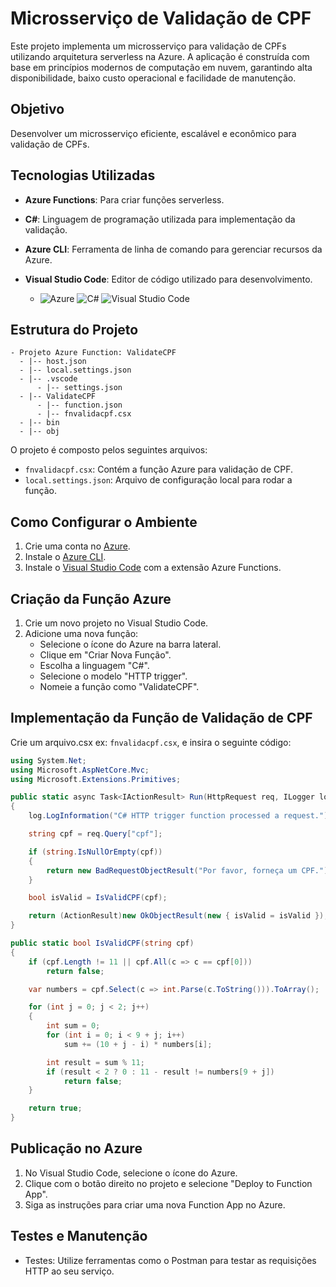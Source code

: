 # Microsserviço de Validação de CPF

Este projeto implementa um microsserviço para validação de CPFs utilizando arquitetura serverless na Azure. A aplicação é construída com base em princípios modernos de computação em nuvem, garantindo alta disponibilidade, baixo custo operacional e facilidade de manutenção.

## Objetivo

Desenvolver um microsserviço eficiente, escalável e econômico para validação de CPFs.

## Tecnologias Utilizadas

- **Azure Functions**: Para criar funções serverless.
- **C#**: Linguagem de programação utilizada para implementação da validação.
- **Azure CLI**: Ferramenta de linha de comando para gerenciar recursos da Azure.
- **Visual Studio Code**: Editor de código utilizado para desenvolvimento.

    - ![Azure](https://upload.wikimedia.org/wikipedia/commons/thumb/a/a8/Microsoft_Azure_Logo.svg/120px-Microsoft_Azure_Logo.svg.png) ![C#](https://upload.wikimedia.org/wikipedia/commons/thumb/4/4f/Csharp_Logo.png/120px-Csharp_Logo.png)  ![Visual Studio Code](https://upload.wikimedia.org/wikipedia/commons/thumb/9/9a/Visual_Studio_Code_1.35_icon.svg/120px-Visual_Studio_Code_1.35_icon.svg.png)
  
## Estrutura do Projeto
```
- Projeto Azure Function: ValidateCPF
  - |-- host.json
  - |-- local.settings.json
  - |-- .vscode
      - |-- settings.json
  - |-- ValidateCPF
      - |-- function.json
      - |-- fnvalidacpf.csx
  - |-- bin
  - |-- obj
```

O projeto é composto pelos seguintes arquivos:

- `fnvalidacpf.csx`: Contém a função Azure para validação de CPF.
- `local.settings.json`: Arquivo de configuração local para rodar a função.

## Como Configurar o Ambiente

1. Crie uma conta no [Azure](https://azure.microsoft.com/).
2. Instale o [Azure CLI](https://docs.microsoft.com/cli/azure/install-azure-cli).
3. Instale o [Visual Studio Code](https://code.visualstudio.com/) com a extensão Azure Functions.

## Criação da Função Azure

1. Crie um novo projeto no Visual Studio Code.
2. Adicione uma nova função:
   - Selecione o ícone do Azure na barra lateral.
   - Clique em "Criar Nova Função".
   - Escolha a linguagem "C#".
   - Selecione o modelo "HTTP trigger".
   - Nomeie a função como "ValidateCPF".


## Implementação da Função de Validação de CPF

Crie um  arquivo.csx ex:  `fnvalidacpf.csx`, e insira o seguinte código:

```csharp
using System.Net;
using Microsoft.AspNetCore.Mvc;
using Microsoft.Extensions.Primitives;

public static async Task<IActionResult> Run(HttpRequest req, ILogger log)
{
    log.LogInformation("C# HTTP trigger function processed a request.");

    string cpf = req.Query["cpf"];

    if (string.IsNullOrEmpty(cpf))
    {
        return new BadRequestObjectResult("Por favor, forneça um CPF.");
    }

    bool isValid = IsValidCPF(cpf);

    return (ActionResult)new OkObjectResult(new { isValid = isValid });
}

public static bool IsValidCPF(string cpf)
{
    if (cpf.Length != 11 || cpf.All(c => c == cpf[0]))
        return false;

    var numbers = cpf.Select(c => int.Parse(c.ToString())).ToArray();

    for (int j = 0; j < 2; j++)
    {
        int sum = 0;
        for (int i = 0; i < 9 + j; i++)
            sum += (10 + j - i) * numbers[i];

        int result = sum % 11;
        if (result < 2 ? 0 : 11 - result != numbers[9 + j])
            return false;
    }

    return true;
}
```

## Publicação no Azure

1. No Visual Studio Code, selecione o ícone do Azure.
2. Clique com o botão direito no projeto e selecione "Deploy to Function App".
3. Siga as instruções para criar uma nova Function App no Azure.

## Testes e Manutenção

- Testes: Utilize ferramentas como o Postman para testar as requisições HTTP ao seu serviço.
